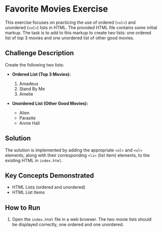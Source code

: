 # Favorite Movies Exercise
This exercise focuses on practicing the use of ordered (`<ol>`) and unordered (`<ul>`) lists in HTML.  The provided HTML file contains some initial markup.  The task is to add to this markup to create two lists: one ordered list of top 3 movies and one unordered list of other good movies.

## Challenge Description

Create the following two lists:

*   **Ordered List (Top 3 Movies):**
    1.  Amadeus
    2.  Stand By Me
    3.  Amelie

*   **Unordered List (Other Good Movies):**
    *   Alien
    *   Parasite
    *   Annie Hall

## Solution

The solution is implemented by adding the appropriate `<ol>` and `<ul>` elements, along with their corresponding `<li>` (list item) elements, to the existing HTML in `index.html`.

## Key Concepts Demonstrated

*   HTML Lists (ordered and unordered)
*   HTML List Items

## How to Run

1.  Open the `index.html` file in a web browser.  The two movie lists should be displayed correctly, one ordered and one unordered.